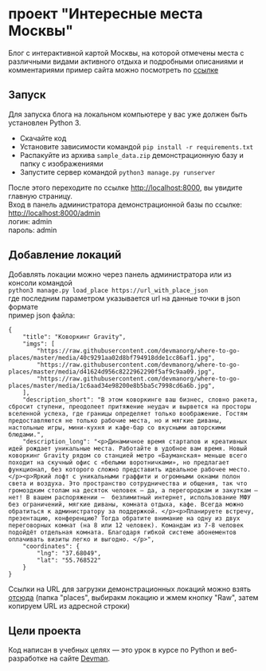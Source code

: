 # проект "Интересные места Москвы"

Блог с интерактивной картой Москвы, на которой отмечены места с различными видами активного отдыха и подробными описаниями и комментариями
 пример сайта можно посмотреть по [ссылке]( serg2410.pythonanywhere.com)

## Запуск

Для запуска блога на локальном компьютере у вас уже должен быть установлен Python 3.

- Скачайте код
- Установите зависимости командой `pip install -r requirements.txt`
- Распакуйте из архива `sample_data.zip` демонстрационную базу и папку с изображениями  
- Запустите сервер командой `python3 manage.py runserver`

После этого переходите по ссылке [http://localhost:8000](http://localhost:8000), вы увидите главную страницу.  
Вход в панель администратора демонстрационной базы по ссылке: [http://localhost:8000/admin](http://localhost:8000/admin)  
логин: admin  
пароль: admin

## Добавление локаций
Добавлять локации можно через панель администратора или из консоли командой  
`python3 manage.py load_place https://url_with_place_json`  
где последним параметром указывается url на данные точки в json формате  
пример json файла: 
```
{
    "title": "Коворкинг Gravity",
    "imgs": [
        "https://raw.githubusercontent.com/devmanorg/where-to-go-places/master/media/40c9291aa02d8bf794918dde1cc86af1.jpg",
        "https://raw.githubusercontent.com/devmanorg/where-to-go-places/master/media/d41624d956c8222962290f5af9c9aa09.jpg",
        "https://raw.githubusercontent.com/devmanorg/where-to-go-places/master/media/1c6aad34e98200e8b5ba5c7998cd6a6b.jpg",
    ],
    "description_short": "В этом коворкинге ваш бизнес, словно ракета, сбросит ступени, преодолеет притяжение неудач и вырвется на просторы вселенной успеха, где границы определяет только воображение. Гостям предоставляются не только рабочие места, но и мягкие диваны, настольные игры, мини-кухня и кафе-бар со вкусными авторскими блюдами.",
    "description_long": "<p>Динамичное время стартапов и креативных идей рождает уникальные места. Работайте в удобное вам время. Новый коворкинг Gravity рядом со станцией метро «Бауманская» меньше всего походит на скучный офис с «белыми воротничками», но предлагает функционал, без которого сложно представить идеальное рабочее место.</p><p>Яркий лофт с уникальными граффити и огромными окнами полон света и воздуха. Это пространство сотрудничества и общения, так что громоздким столам на десяток человек — да, а перегородкам и закуткам — нет! В вашем распоряжении —  безлимитный интернет, использование МФУ без ограничений, мягкие диваны, комната отдыха, кафе. Всегда можно обратиться к администратору за поддержкой. </p><p>Планируете встречу, презентацию, конференцию? Тогда обратите внимание на одну из двух переговорных комнат (на 8 или 12 человек). Командам из 7-8 человек подойдёт отдельная комната. Благодаря гибкой системе абонементов оплачивать визиты легко и выгодно. </p>",
    "coordinates": {
        "lng": "37.68049",
        "lat": "55.768522"
    }
}
```
Ссылки на URL для загрузки демонстрационных локаций можно взять [отсюда](https://github.com/devmanorg/where-to-go-places)
 (папка "places", выбиракм локацию и жмем кнопку "Raw", затем копируем URL из адресной строки) 
    


## Цели проекта

Код написан в учебных целях — это урок в курсе по Python и веб-разработке на сайте [Devman](https://dvmn.org).
